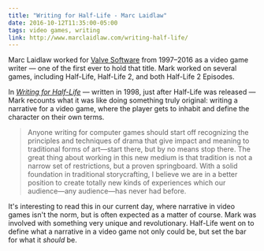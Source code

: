 ```yaml
---
title: "Writing for Half-Life - Marc Laidlaw"
date: 2016-10-12T11:35:00-05:00
tags: video games, writing
link: http://www.marclaidlaw.com/writing-half-life/
---
```


Marc Laidlaw worked for [Valve Software](https://en.wikipedia.org/wiki/Valve_Corporation) from 1997–2016 as a video game writer — one of the first ever to hold that title. Mark worked on several games, including Half-Life, Half-Life 2, and both Half-Life 2 Episodes.

In [*Writing for Half-Life*](http://www.marclaidlaw.com/writing-half-life/) — written in 1998, just after Half-Life was released — Mark recounts what it was like doing something truly original: writing a narrative for a video game, where the player gets to inhabit and define the character on their own terms.

> Anyone writing for computer games should start off recognizing the principles and techniques of drama that give impact and meaning to traditional forms of art—start there, but by no means stop there. The great thing about working in this new medium is that tradition is not a narrow set of restrictions, but a proven springboard. With a solid foundation in traditional storycrafting, I believe we are in a better position to create totally new kinds of experiences which our audience—any audience—has never had before.

It's interesting to read this in our current day, where narrative in video games isn't the norm, but is often expected as a matter of course. Mark was involved with something very unique and revolutionary. Half-Life went on to define what a narrative in a video game not only could be, but set the bar for what it *should* be.
